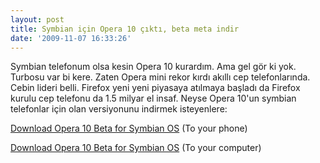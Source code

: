 ```yaml
---
layout: post
title: Symbian için Opera 10 çıktı, beta meta indir
date: '2009-11-07 16:33:26'
---
```


Symbian telefonum olsa kesin Opera 10 kurardım. Ama gel gör ki yok. Turbosu var bi kere. Zaten Opera mini rekor kırdı akıllı cep telefonlarında. Cebin lideri belli. Firefox yeni yeni piyasaya atılmaya başladı da Firefox kurulu cep telefonu da 1.5 milyar el insaf. Neyse Opera 10'un symbian telefonlar için olan versiyonunu indirmek isteyenlere:

<a href="http://m.opera.com/mobile">Download Opera 10 Beta for Symbian OS</a> (To your phone)

<a href="http://www.opera.com/mobile/">Download Opera 10 Beta for Symbian OS</a> (To your computer)